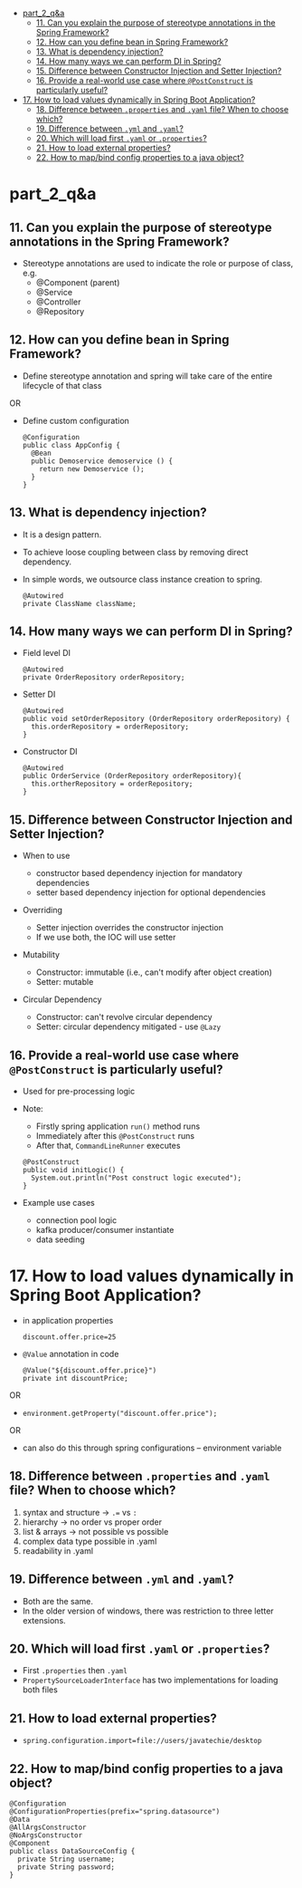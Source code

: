 <!-- TOC -->
* [part_2_q&a](#part_2_qa)
  * [11. Can you explain the purpose of stereotype annotations in the Spring Framework?](#11-can-you-explain-the-purpose-of-stereotype-annotations-in-the-spring-framework)
  * [12. How can you define bean in Spring Framework?](#12-how-can-you-define-bean-in-spring-framework)
  * [13. What is dependency injection?](#13-what-is-dependency-injection)
  * [14. How many ways we can perform DI in Spring?](#14-how-many-ways-we-can-perform-di-in-spring)
  * [15. Difference between Constructor Injection and Setter Injection?](#15-difference-between-constructor-injection-and-setter-injection)
  * [16. Provide a real-world use case where `@PostConstruct` is particularly useful?](#16-provide-a-real-world-use-case-where-postconstruct-is-particularly-useful)
* [17. How to load values dynamically in Spring Boot Application?](#17-how-to-load-values-dynamically-in-spring-boot-application)
  * [18. Difference between `.properties` and `.yaml` file? When to choose which?](#18-difference-between-properties-and-yaml-file-when-to-choose-which)
  * [19. Difference between `.yml` and `.yaml`?](#19-difference-between-yml-and-yaml)
  * [20. Which will load first `.yaml` or `.properties`?](#20-which-will-load-first-yaml-or-properties)
  * [21. How to load external properties?](#21-how-to-load-external-properties)
  * [22. How to map/bind config properties to a java object?](#22-how-to-mapbind-config-properties-to-a-java-object)
<!-- TOC -->

# part_2_q&a

## 11. Can you explain the purpose of stereotype annotations in the Spring Framework?

- Stereotype annotations are used to indicate the role or purpose of class, e.g.
  - @Component (parent)
  - @Service
  - @Controller
  - @Repository

## 12. How can you define bean in Spring Framework?

- Define stereotype annotation and spring will take care of the entire lifecycle of that class

OR

- Define custom configuration

  ```
  @Configuration
  public class AppConfig {
    @Bean
    public Demoservice demoservice () {
      return new Demoservice ();
    }
  }
  ```

## 13. What is dependency injection?

- It is a design pattern.
- To achieve loose coupling between class by removing direct dependency.
- In simple words, we outsource class instance creation to spring.

  ```
  @Autowired
  private ClassName className;
  ```

## 14. How many ways we can perform DI in Spring?

- Field level DI
  ```
  @Autowired
  private OrderRepository orderRepository;
  ```

- Setter DI
  ```
  @Autowired
  public void setOrderRepository (OrderRepository orderRepository) {
    this.orderRepository = orderRepository;
  }
  ```

- Constructor DI
  ```
  @Autowired
  public OrderService (OrderRepository orderRepository){
    this.ortherRepository = orderRepository;
  }
  ```

## 15. Difference between Constructor Injection and Setter Injection?

- When to use
  - constructor based dependency injection for mandatory dependencies
  - setter based dependency injection for optional dependencies

- Overriding
  - Setter injection overrides the constructor injection
  - If we use both, the IOC will use setter

- Mutability
  - Constructor: immutable (i.e., can't modify after object creation)
  - Setter: mutable

- Circular Dependency
  - Constructor: can't revolve circular dependency
  - Setter: circular dependency mitigated - use `@Lazy`

## 16. Provide a real-world use case where `@PostConstruct` is particularly useful?

- Used for pre-processing logic
- Note:
  - Firstly spring application `run()` method runs
  - Immediately after this `@PostConstruct` runs
  - After that, `CommandLineRunner` executes

  ```
  @PostConstruct
  public void initLogic() {
    System.out.println("Post construct logic executed");
  }
  ```

- Example use cases
  - connection pool logic
  - kafka producer/consumer instantiate
  - data seeding

# 17. How to load values dynamically in Spring Boot Application?

- in application properties
  ```
  discount.offer.price=25
  ```
- `@Value` annotation in code
  ```
  @Value("${discount.offer.price}")
  private int discountPrice;
  ```

OR

- ```
  environment.getProperty("discount.offer.price");
  ```

OR

- can also do this through spring configurations – environment variable

## 18. Difference between `.properties` and `.yaml` file? When to choose which?

1. syntax and structure -> `.=` vs `:`
2. hierarchy -> no order vs proper order
3. list & arrays -> not possible vs possible
4. complex data type possible in .yaml
5. readability in .yaml

## 19. Difference between `.yml` and `.yaml`?

- Both are the same.
- In the older version of windows, there was restriction to three letter extensions.

## 20. Which will load first `.yaml` or `.properties`?

- First `.properties` then `.yaml`
- `PropertySourceLoaderInterface` has two implementations for loading both files

## 21. How to load external properties?

- ```
  spring.configuration.import=file://users/javatechie/desktop
  ```

## 22. How to map/bind config properties to a java object?

```
@Configuration
@ConfigurationProperties(prefix="spring.datasource")
@Data
@AllArgsConstructor
@NoArgsConstructor
@Component
public class DataSourceConfig {
  private String username;
  private String password;
}
```





